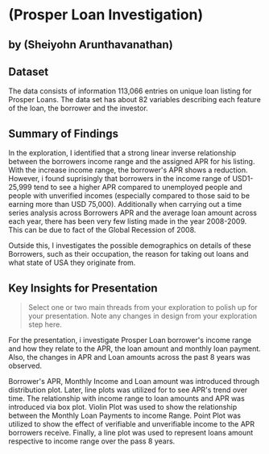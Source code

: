 # (Prosper Loan Investigation)
## by (Sheiyohn Arunthavanathan)

## Dataset

The data consists of information 113,066 entries on unique loan listing for Prosper Loans. 
The data set has about 82 variables describing each feature of the loan, the borrower and the investor.


## Summary of Findings

In the exploration, I identified that a strong linear inverse relationship between the
borrowers income range and the assigned APR for his listing. With the increase income range, 
the borrower's APR shows a reduction. However, i found suprisingly that borrowers in the 
income range of USD1-25,999 tend to see a higher APR compared to unemployed people and 
people with unverified incomes (especially compared to those said to be earning more than USD 
75,000). Additionally when carrying out a time series analysis across Borrowers APR and the average
loan amount across each year, there has been very few listing made in the year 2008-2009. 
This can be due to fact of the Global Recession of 2008.

Outside this, I investigates the possible demographics on details of these Borrowers, such as 
their occupation, the reason for taking out loans and what state of USA they originate from.


## Key Insights for Presentation

> Select one or two main threads from your exploration to polish up for your presentation. Note any changes in design from your exploration step here.

For the presentation, i investigate Prosper Loan borrower's income range and how they relate 
to the APR, the loan amount and monthly loan payment. Also, the changes in APR and Loan amounts 
across the past 8 years was observed.

Borrower's APR, Monthly Income and Loan amount was introduced through distribution plot. Later, 
line plots was utilized for to see APR's trend over time. The relationship with income range to 
loan amounts and APR was introduced via box plot. Violin Plot was used to show the relationship 
between the Monthly Loan Payments to income Range. Point Plot was utilized to show the effect of 
verifiable and unverifiable income to the APR borrowers receive. Finally, a line plot was used to 
represent loans amount respective to income range over the pass 8 years.



